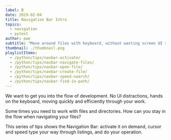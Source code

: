 ```yaml
---
label: B
date: 2019-02-04
title: Navigation Bar Intro
topics:
  - navigation
  - pytest
author: pwe
subtitle: "Move around files with keyboard, without wasting screen UI space"
thumbnail: ./thumbnail.png
playlistItems:
  - /python/tips/navbar-activate/
  - /python/tips/navbar-navigate-files/
  - /python/tips/navbar-open-file/
  - /python/tips/navbar-create-file/
  - /python/tips/navbar-speed-search/
  - /python/tips/navbar-find-in-path/
---
```


We want to get you into the flow of development. No UI distractions, hands
on the keyboard, moving quickly and efficiently through your work.

Some times you need to work with files and directories. How can you stay
in the flow when navigating your files?

This series of tips shows the Navigation Bar: activate it on demand, cursor
and speed type your way through listings, and do your operation.
